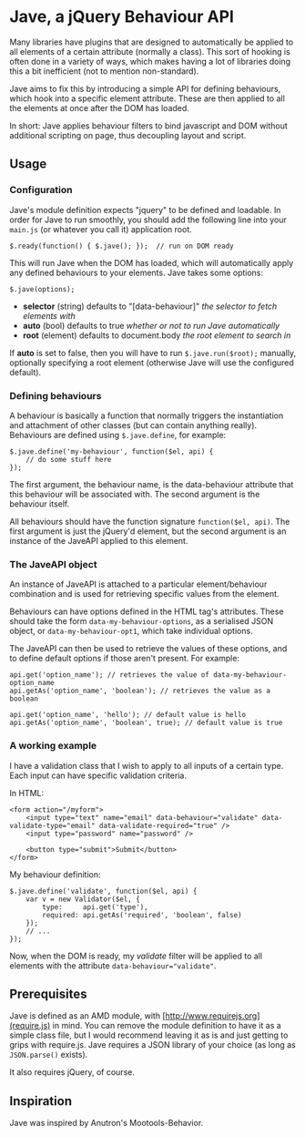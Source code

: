Jave, a jQuery Behaviour API
============================

Many libraries have plugins that are designed to automatically be applied to all elements of a certain attribute (normally a class). This sort of hooking is often done in a variety of ways, which makes having a lot of libraries doing this a bit inefficient (not to mention non-standard).

Jave aims to fix this by introducing a simple API for defining behaviours, which hook into a specific element attribute. These are then applied to all the elements at once after the DOM has loaded.

In short: Jave applies behaviour filters to bind javascript and DOM without additional scripting on page, thus decoupling layout and script.

Usage
-----

### Configuration

Jave's module definition expects "jquery" to be defined and loadable. In order for Jave to run smoothly, you should add the following line into your `main.js` (or whatever you call it) application root.

    $.ready(function() { $.jave(); });  // run on DOM ready

This will run Jave when the DOM has loaded, which will automatically apply any defined behaviours to your elements. Jave takes some options:

    $.jave(options);

* **selector** (string) defaults to "[data-behaviour]" *the selector to fetch elements with*
* **auto** (bool) defaults to true *whether or not to run Jave automatically*
* **root** (element) defaults to document.body *the root element to search in*

If **auto** is set to false, then you will have to run `$.jave.run($root);` manually, optionally specifying a root element (otherwise Jave will use the configured default).

### Defining behaviours

A behaviour is basically a function that normally triggers the instantiation and attachment of other classes (but can contain anything really). Behaviours are defined using `$.jave.define`, for example:

    $.jave.define('my-behaviour', function($el, api) {
        // do some stuff here
    });

The first argument, the behaviour name, is the data-behaviour attribute that this behaviour will be associated with. The second argument is the behaviour itself.

All behaviours should have the function signature `function($el, api)`. The first argument is just the jQuery'd element, but the second argument is an instance of the JaveAPI applied to this element.

### The JaveAPI object

An instance of JaveAPI is attached to a particular element/behaviour combination and is used for retrieving specific values from the element.

Behaviours can have options defined in the HTML tag's attributes. These should take the form `data-my-behaviour-options`, as a serialised JSON object, or `data-my-behaviour-opt1`, which take individual options.

The JaveAPI can then be used to retrieve the values of these options, and to define default options if those aren't present. For example:

    api.get('option_name'); // retrieves the value of data-my-behaviour-option_name
    api.getAs('option_name', 'boolean'); // retrieves the value as a boolean

    api.get('option_name', 'hello'); // default value is hello
    api.getAs('option_name', 'boolean', true); // default value is true

### A working example

I have a validation class that I wish to apply to all inputs of a certain type. Each input can have specific validation criteria.

In HTML:

    <form action="/myform">
        <input type="text" name="email" data-behaviour="validate" data-validate-type="email" data-validate-required="true" />
        <input type="password" name="password" />

        <button type="submit">Submit</button>
    </form>

My behaviour definition:

    $.jave.define('validate', function($el, api) {
        var v = new Validator($el, {
            type:     api.get('type'),
            required: api.getAs('required', 'boolean', false)
        });
        // ...
    });

Now, when the DOM is ready, my *validate* filter will be applied to all elements with the attribute `data-behaviour="validate"`.


Prerequisites
-------------

Jave is defined as an AMD module, with [http://www.requirejs.org](require.js) in mind. You can remove the module definition to have it as a simple class file, but I would recommend leaving it as is and just getting to grips with require.js. Jave requires a JSON library of your choice (as long as `JSON.parse()` exists).

It also requires jQuery, of course.

Inspiration
-----------

Jave was inspired by Anutron's Mootools-Behavior.